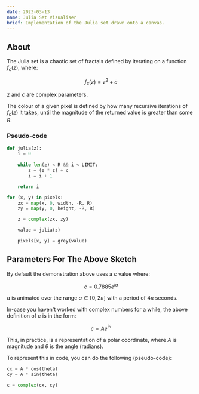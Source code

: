```yaml
---
date: 2023-03-13
name: Julia Set Visualiser
brief: Implementation of the Julia set drawn onto a canvas.
---
```


## About

The Julia set is a chaotic set of fractals defined by iterating on a function $f_c(z)$, where:

$$
f_c(z) = z^2 + c
$$

$z$ and $c$ are complex parameters.

The colour of a given pixel is defined by how many recursive iterations of $f_c(z)$ it takes, until the magnitude of the returned value is greater than some $R$.

### Pseudo-code
```py
def julia(z):
    i = 0
    
    while len(z) < R && i < LIMIT:
        z = (z * z) + c
        i = i + 1

    return i

for (x, y) in pixels:
    zx = map(x, 0, width, -R, R)
    zy = map(y, 0, height, -R, R)

    z = complex(zx, zy)

    value = julia(z)

    pixels[x, y] = grey(value)
```

## Parameters For The Above Sketch

By default the demonstration above uses a $c$ value where:

$$
c = 0.7885e^{ia}
$$

$a$ is animated over the range $a \in [0, 2\pi]$ with a period of $4\pi$ seconds.

In-case you haven't worked with complex numbers for a while, the above definition of $c$ is in the form:

$$
c = Ae^{i \theta}
$$

This, in practice, is a representation of a polar coordinate, where $A$ is magnitude and $\theta$ is the angle (radians).

To represent this in code, you can do the following (pseudo-code):

```py
cx = A * cos(theta)
cy = A * sin(theta)

c = complex(cx, cy)
```
